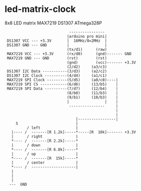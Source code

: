 # led-matrix-clock
  8x8 LED matrix MAX7219 DS1307 ATmega328P

                                 ---------------- 
                                |arduino pro mini|
     DS1307 VCC --- +3.3V       |  16MHz/8=2MHz  |
     DS1307 GND --- GND         |                |
                                (tx/d1)      (raw)
     MAX7219 VCC --- +3.3V      (rx/d0)      (gnd)------- GND
     MAX7219 GND --- GND        (rst)        (rst)
                                (gnd)        (vcc)------- +3.3V
                                (2/d2)     (a3/c3)        
     DS1307 I2C Data -----------(3/d3)     (a2/c2)        
     DS1307 I2C Clock ----------(4/d4)     (a1/c1)        
     MAX7219 SPI Clock ---------(5/d5)     (a0/c0)----|   
     MAX7219 SPI CS ------------(6/d6)     (13/b5)    |   
     MAX7219 SPI Data ----------(7/d7)     (12/b4)    |   
                                (8/b0)     (11/b3)    |   
                                (9/b1)     (10/b3)    |   
                                |                |    |   
                                 ----------------     |   
                                                      |   
                                                      |   
                                    |-----------------|   
         S                          |                     
              / left                |                     
       |---- /  -------[R 1.2k]-----*-----[R  10k]------- +3.3V
       |      / right               |
       *---- /  -------[R 2.2k]-----*
       |      / down                |
       *---- /  -------[R 6.8k]-----*
       |      / up                  |
       *---- /  -------[R  15k]-----*
       |      / center              |
       *---- /  --------------------|
       |       
       |       
       |       
      ---  GND 
               


